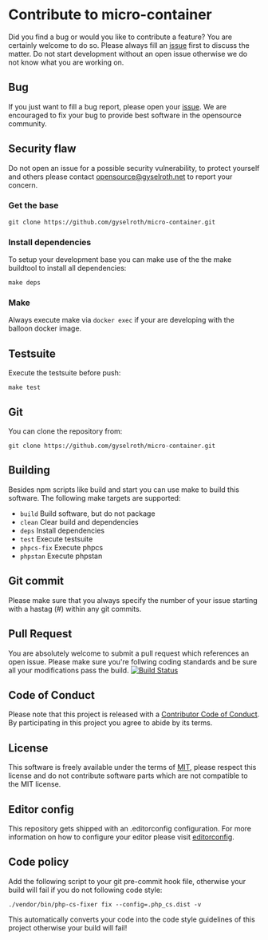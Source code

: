 # Contribute to micro-container
Did you find a bug or would you like to contribute a feature? You are certainly welcome to do so.
Please always fill an [issue](https://github.com/gyselroth/micro-container/issues/new) first to discuss the matter.
Do not start development without an open issue otherwise we do not know what you are working on. 

## Bug
If you just want to fill a bug report, please open your [issue](https://github.com/gyselroth/micro-container/issues/new).
We are encouraged to fix your bug to provide best software in the opensource community.

## Security flaw
Do not open an issue for a possible security vulnerability, to protect yourself and others please contact <opensource@gyselroth.net>
to report your concern.

### Get the base
```
git clone https://github.com/gyselroth/micro-container.git
```

### Install dependencies
To setup your development base you can make use of the the make buildtool to install all dependencies:
```
make deps 
```

### Make
Always execute make via `docker exec` if your are developing with the balloon docker image.


## Testsuite
Execute the testsuite before push:
```
make test
```

## Git
You can clone the repository from:
```
git clone https://github.com/gyselroth/micro-container.git
```

## Building
Besides npm scripts like build and start you can use make to build this software. The following make targets are supported:
* `build` Build software, but do not package
* `clean` Clear build and dependencies
* `deps` Install dependencies
* `test` Execute testsuite
* `phpcs-fix` Execute phpcs
* `phpstan` Execute phpstan

## Git commit 
Please make sure that you always specify the number of your issue starting with a hastag (#) within any git commits.

## Pull Request
You are absolutely welcome to submit a pull request which references an open issue. Please make sure you're follwing coding standards 
and be sure all your modifications pass the build.
[![Build Status](https://travis-ci.org/gyselroth/micro-container.svg)](https://travis-ci.org/gyselroth/micro-container)

## Code of Conduct
Please note that this project is released with a [Contributor Code of Conduct](https://github.com/gyselroth/micro-container/CODE_OF_CONDUCT.md). By participating in this project you agree to abide by its terms.

## License
This software is freely available under the terms of [MIT](https://github.com/gyselroth/micro-container/LICENSE), please respect this license
and do not contribute software parts which are not compatible to the MIT license.

## Editor config
This repository gets shipped with an .editorconfig configuration. For more information on how to configure your editor please visit [editorconfig](https://github.com/editorconfig).

## Code policy
Add the following script to your git pre-commit hook file, otherwise your build will fail if you do not following code style:

```
./vendor/bin/php-cs-fixer fix --config=.php_cs.dist -v
```

This automatically converts your code into the code style guidelines of this project otherwise your build will fail!
